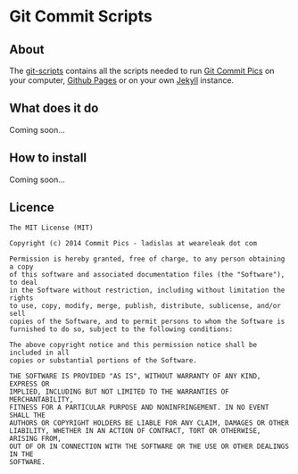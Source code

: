 # Git Commit Scripts

## About

The [git-scripts](https://github.com/CommitPics/git-scripts) contains all the scripts needed to run [Git Commit Pics](https://github.com/CommitPics/git-commitpics) on your computer, [Github Pages](https://pages.github.com/) or on your own [Jekyll](http://jekyllrb.com/) instance.

## What does it do

Coming soon...

## How to install

Coming soon...

## Licence

```
The MIT License (MIT)

Copyright (c) 2014 Commit Pics - ladislas at weareleak dot com

Permission is hereby granted, free of charge, to any person obtaining a copy
of this software and associated documentation files (the "Software"), to deal
in the Software without restriction, including without limitation the rights
to use, copy, modify, merge, publish, distribute, sublicense, and/or sell
copies of the Software, and to permit persons to whom the Software is
furnished to do so, subject to the following conditions:

The above copyright notice and this permission notice shall be included in all
copies or substantial portions of the Software.

THE SOFTWARE IS PROVIDED "AS IS", WITHOUT WARRANTY OF ANY KIND, EXPRESS OR
IMPLIED, INCLUDING BUT NOT LIMITED TO THE WARRANTIES OF MERCHANTABILITY,
FITNESS FOR A PARTICULAR PURPOSE AND NONINFRINGEMENT. IN NO EVENT SHALL THE
AUTHORS OR COPYRIGHT HOLDERS BE LIABLE FOR ANY CLAIM, DAMAGES OR OTHER
LIABILITY, WHETHER IN AN ACTION OF CONTRACT, TORT OR OTHERWISE, ARISING FROM,
OUT OF OR IN CONNECTION WITH THE SOFTWARE OR THE USE OR OTHER DEALINGS IN THE
SOFTWARE.
```

